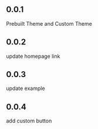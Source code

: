 ## 0.0.1

Prebuilt Theme and Custom Theme

## 0.0.2

update homepage link

## 0.0.3

update example

## 0.0.4

add custom button

